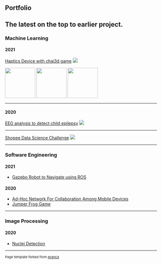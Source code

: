 ## Portfolio

The latest on the top to earlier project.
---

### Machine Learning 

#### 2021
[Haptics Device with chai3d game](/sample_page)
<img src="images/dummy_thumbnail.jpg?raw=true"/>
<p float="left">
  <img src="images/dummy_thumbnail.jpg?raw=true" width="100" />
  <img src="images/dummy_thumbnail.jpg?raw=true" width="100" /> 
  <img src="images/dummy_thumbnail.jpg?raw=true" width="100" />
</p>

---

#### 2020

[EEG analysis to detect child epilepsy](/vitroxeeg)
<img src="images/dummy_thumbnail.jpg?raw=true"/>

---
[Shopee Data Science Challenge](/shopeechallenge)
<img src="images/dummy_thumbnail.jpg?raw=true"/>

---

### Software Engineering

#### 2021

- [Gazebo Robot to Navigate using ROS](/robotics)

#### 2020

- [Ad-Hoc Network For Collaboration Among Mobile Devices](/SEGP_bluetooth)
- [Jumper Frog Game](/jumperfrog)

---
### Image Processing

#### 2020

- [Nuclei Detection](/nucleidetection)





---
<p style="font-size:11px">Page template forked from <a href="https://github.com/evanca/quick-portfolio">evanca</a></p>
<!-- Remove above link if you don't want to attibute -->

